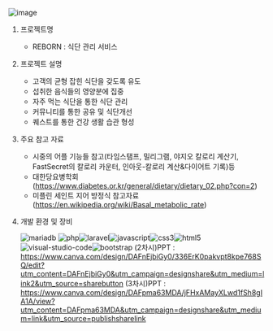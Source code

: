 ![image](https://github.com/PHP-506-wdye/project-2/assets/126547857/9f9e3d9c-5fe7-41af-99ae-856327d59aa5)


1. 프로젝트명
   - REBORN : 식단 관리 서비스
2. 프로젝트 설명
   - 고객의 균형 잡힌 식단을 갖도록 유도
   - 섭취한 음식들의 영양분에 집중
   - 자주 먹는 식단을 통한 식단 관리
   - 커뮤니티를 통한 공유 및 식단개선
   - 퀘스트를 통한 건강 생활 습관 형성

3. 주요 참고 자료
   - 시중의 어플 기능들 참고(타임스탬프, 밀리그램, 야지오 칼로리 계산기, FastSecret의 칼로리 카운터, 인아웃-칼로리 계산&다이어트 기록)등
   - 대한당요병학회(https://www.diabetes.or.kr/general/dietary/dietary_02.php?con=2)
   - 미플린 세인트 지어 방정식 참고자료(https://en.wikipedia.org/wiki/Basal_metabolic_rate)

4. 개발 환경 및 장비
   
   ![mariadb](https://github.com/PHP-506-wdye/project-2/assets/126547805/1816a975-eec0-4960-87ca-c66ddca34fa2)
   ![php](https://github.com/PHP-506-wdye/project-2/assets/126547805/4e60555c-e228-4625-ab55-1ffc29650c2c)![laravel](https://github.com/PHP-506-wdye/project-2/assets/126547805/94a7b14d-d788-4515-b3b6-5e3ba5df0e0b)![javascript](https://github.com/PHP-506-wdye/project-2/assets/126547805/f9e4157c-0bf0-4ddf-8f74-0b291ac6bcf4)![css3](https://github.com/PHP-506-wdye/project-2/assets/126547805/238fd694-2056-4969-9035-b3b6f095923a)![html5](https://github.com/PHP-506-wdye/project-2/assets/126547805/ef5011d9-5fd1-4391-b57f-11f907b45097)![visual-studio-code](https://github.com/PHP-506-wdye/project-2/assets/126547805/ea1e0a09-9bf9-46b7-9cb5-42fedd776ada)![bootstrap](https://github.com/PHP-506-wdye/project-2/assets/126547805/33c44e47-3165-414e-ab5d-fea85ecbf2b2)
   (2차시)PPT : https://www.canva.com/design/DAFnEjbiGy0/336ErK0pakvpt8kpe768SQ/edit?utm_content=DAFnEjbiGy0&utm_campaign=designshare&utm_medium=link2&utm_source=sharebutton
   (3차시)PPT : https://www.canva.com/design/DAFpma63MDA/jFHxAMayXLwd1fSh8gIA1A/view?utm_content=DAFpma63MDA&utm_campaign=designshare&utm_medium=link&utm_source=publishsharelink
